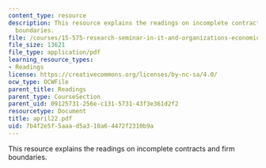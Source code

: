 ```yaml
---
content_type: resource
description: This resource explains the readings on incomplete contracts and firm
  boundaries.
file: /courses/15-575-research-seminar-in-it-and-organizations-economic-perspectives-spring-2004/7b4f2e5f5aaad5a310a64472f2310b9a_april22.pdf
file_size: 13621
file_type: application/pdf
learning_resource_types:
- Readings
license: https://creativecommons.org/licenses/by-nc-sa/4.0/
ocw_type: OCWFile
parent_title: Readings
parent_type: CourseSection
parent_uid: 09125731-256e-c131-5731-43f3e361d2f2
resourcetype: Document
title: april22.pdf
uid: 7b4f2e5f-5aaa-d5a3-10a6-4472f2310b9a
---
```

This resource explains the readings on incomplete contracts and firm boundaries.